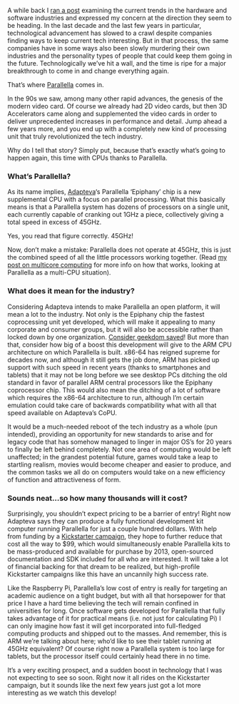 <!--t Parallella – A Giant Leap for Mankind t-->
<!--tag 2012,archive,features,news,thinkboxly tag-->
<!--image /content/images/parallella-giant-leap-for-mankind/Parallella_Board_Photo1-1024x606.jpg image-->
  
A while back I [ran a post](https://lucasc.me/post/computer-geeks-endangered-species) examining the current trends in the hardware and software industries and expressed my concern at the direction they seem to be heading. In the last decade and the last few years in particular, technological advancement has slowed to a crawl despite companies finding ways to keep current tech interesting. But in that process, the same companies have in some ways also been slowly murdering their own industries and the personality types of people that could keep them going in the future. Technologically we’ve hit a wall, and the time is ripe for a major breakthrough to come in and change everything again.  
  
That’s where [Parallella](http://www.kickstarter.com/projects/adapteva/parallella-a-supercomputer-for-everyone) comes in.  
  
In the 90s we saw, among many other rapid advances, the genesis of the modern video card. Of course we already had 2D video cards, but then 3D Accelerators came along and supplemented the video cards in order to deliver unprecedented increases in performance and detail. Jump ahead a few years more, and you end up with a completely new kind of processing unit that truly revolutionized the tech industry.  
  
Why do I tell that story? Simply put, because that’s exactly what’s going to happen again, this time with CPUs thanks to Parallella.  
  

### What’s Parallella?

  
As its name implies, [Adapteva](http://www.adapteva.com/)‘s Parallella ‘Epiphany’ chip is a new supplemental CPU with a focus on parallel processing. What this basically means is that a Parallella system has dozens of processors on a single unit, each currently capable of cranking out 1GHz a piece, collectively giving a total speed in excess of 45GHz.  
  
Yes, you read that figure correctly. 45GHz!  
  
Now, don’t make a mistake: Parallella does not operate at 45GHz, this is just the combined speed of all the little processors working together. (Read [my post on multicore computing](https://lucasc.me/post/myths-vs-truths-multicore-cpus) for more info on how that works, looking at Parallella as a multi-CPU situation).  
  

### What does it mean for the industry?

  
Considering Adapteva intends to make Parallella an open platform, it will mean a lot to the industry. Not only is the Epiphany chip the fastest coprocessing unit yet developed, which will make it appealing to many corporate and consumer groups, but it will also be accessible rather than locked down by one organization. [Consider geekdom saved](https://lucasc.me/post/computer-geeks-endangered-species)! But more than that, consider how big of a boost this development will give to the ARM CPU architecture on which Parallella is built. x86-64 has reigned supreme for decades now, and although it still gets the job done, ARM has picked up support with such speed in recent years (thanks to smartphones and tablets) that it may not be long before we see desktop PCs ditching the old standard in favor of parallel ARM central processors like the Epiphany coprocessor chip. This would also mean the ditching of a lot of software which requires the x86-64 architecture to run, although I’m certain emulation could take care of backwards compatibility what with all that speed available on Adapteva’s CoPU.  
  
It would be a much-needed reboot of the tech industry as a whole (pun intended), providing an opportunity for new standards to arise and for legacy code that has somehow managed to linger in major OS’s for 20 years to finally be left behind completely. Not one area of computing would be left unaffected; in the grandest potential future, games would take a leap to startling realism, movies would become cheaper and easier to produce, and the common tasks we all do on computers would take on a new efficiency of function and attractiveness of form.  
  

### Sounds neat…so how many thousands will it cost?

  
Surprisingly, you shouldn’t expect pricing to be a barrier of entry! Right now Adapteva says they can produce a fully functional development kit computer running Parallella for just a couple hundred dollars. With help from funding by a [Kickstarter campaign](http://www.kickstarter.com/projects/adapteva/parallella-a-supercomputer-for-everyone), they hope to further reduce that cost all the way to $99, which would simultaneously enable Parallella kits to be mass-produced and available for purchase by 2013, open-sourced documentation and SDK included for all who are interested. It will take a lot of financial backing for that dream to be realized, but high-profile Kickstarter campaigns like this have an uncannily high success rate.  
  
Like the Raspberry Pi, Parallella’s low cost of entry is really for targeting an academic audience on a tight budget, but with all that horsepower for that price I have a hard time believing the tech will remain confined in universities for long. Once software gets developed for Parallella that fully takes advantage of it for practical means (i.e. not just for calculating Pi) I can only imagine how fast it will get incorporated into full-fledged computing products and shipped out to the masses. And remember, this is ARM we’re talking about here; who’d like to see their tablet running at 45GHz equivalent? Of course right now a Parallella system is too large for tablets, but the processor itself could certainly head there in no time.  
  
It’s a very exciting prospect, and a sudden boost in technology that I was not expecting to see so soon. Right now it all rides on the Kickstarter campaign, but it sounds like the next few years just got a lot more interesting as we watch this develop!
